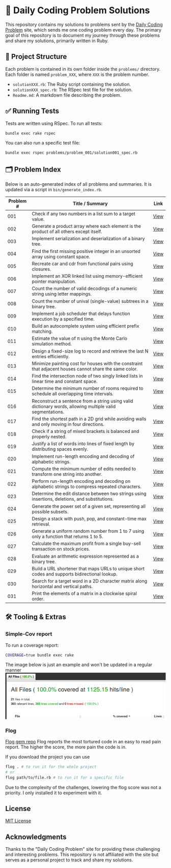# 🧠 Daily Coding Problem Solutions

This repository contains my solutions to problems sent by the [Daily Coding Problem](https://www.dailycodingproblem.com/) site, which sends me one coding problem every day. The primary goal of this repository is to document my journey through these problems and share my solutions, primarily written in Ruby.

## 🧱 Project Structure

Each problem is contained in its own folder inside the `problems/` directory. Each folder is named `problem_XXX`, where `XXX` is the problem number.

- `solutionXXX.rb`: The Ruby script containing the solution.
- `solutionXXX_spec.rb`: The RSpec test file for the solution.
- `Readme.md`: A markdown file describing the problem.

## ✅ Running Tests

Tests are written using RSpec. To run all tests:

```bash
bundle exec rake rspec
```
You can also run a specific test file:
```bash
bundle exec rspec problems/problem_001/solution001_spec.rb
```

<!-- problem-index:start -->

## 🗂 Problem Index

Below is an auto-generated index of all problems and summaries. It is updated via a script in `bin/generate_index.rb`.

| Problem # | Title / Summary | Link |
|-----------|------------------|------|
| 001 | Check if any two numbers in a list sum to a target value. | [View](problems/problem_001) |
| 002 | Generate a product array where each element is the product of all others except itself. | [View](problems/problem_002) |
| 003 | Implement serialization and deserialization of a binary tree. | [View](problems/problem_003) |
| 004 | Find the first missing positive integer in an unsorted array using constant space. | [View](problems/problem_004) |
| 005 | Recreate car and cdr from functional pairs using closures. | [View](problems/problem_005) |
| 006 | Implement an XOR linked list using memory-efficient pointer manipulation. | [View](problems/problem_006) |
| 007 | Count the number of valid decodings of a numeric string using letter mappings. | [View](problems/problem_007) |
| 008 | Count the number of unival (single-value) subtrees in a binary tree. | [View](problems/problem_008) |
| 009 | Implement a job scheduler that delays function execution by a specified time. | [View](problems/problem_009) |
| 010 | Build an autocomplete system using efficient prefix matching. | [View](problems/problem_010) |
| 011 | Estimate the value of π using the Monte Carlo simulation method. | [View](problems/problem_011) |
| 012 | Design a fixed-size log to record and retrieve the last N entries efficiently. | [View](problems/problem_012) |
| 013 | Minimize painting cost for houses with the constraint that adjacent houses cannot share the same color. | [View](problems/problem_013) |
| 014 | Find the intersection node of two singly linked lists in linear time and constant space. | [View](problems/problem_014) |
| 015 | Determine the minimum number of rooms required to schedule all overlapping time intervals. | [View](problems/problem_015) |
| 016 | Reconstruct a sentence from a string using valid dictionary words, allowing multiple valid segmentations. | [View](problems/problem_016) |
| 017 | Find the shortest path in a 2D grid while avoiding walls and only moving in four directions. | [View](problems/problem_017) |
| 018 | Check if a string of mixed brackets is balanced and properly nested. | [View](problems/problem_018) |
| 019 | Justify a list of words into lines of fixed length by distributing spaces evenly. | [View](problems/problem_019) |
| 020 | Implement run-length encoding and decoding of alphabetic strings. | [View](problems/problem_020) |
| 021 | Compute the minimum number of edits needed to transform one string into another. | [View](problems/problem_021) |
| 022 | Perform run-length encoding and decoding on alphabetic strings to compress repeated characters. | [View](problems/problem_022) |
| 023 | Determine the edit distance between two strings using insertions, deletions, and substitutions. | [View](problems/problem_023) |
| 024 | Generate the power set of a given set, representing all possible subsets. | [View](problems/problem_024) |
| 025 | Design a stack with push, pop, and constant-time max retrieval. | [View](problems/problem_025) |
| 026 | Generate a uniform random number from 1 to 7 using only a function that returns 1 to 5. | [View](problems/problem_026) |
| 027 | Calculate the maximum profit from a single buy-sell transaction on stock prices. | [View](problems/problem_027) |
| 028 | Evaluate an arithmetic expression represented as a binary tree. | [View](problems/problem_028) |
| 029 | Build a URL shortener that maps URLs to unique short codes and supports bidirectional lookup. | [View](problems/problem_029) |
| 030 | Search for a target word in a 2D character matrix along horizontal and vertical paths. | [View](problems/problem_030) |
| 031 | Print the elements of a matrix in a clockwise spiral order. | [View](problems/problem_031) |


<!-- problem-index:end -->

## 🛠 Tooling & Extras

### Simple-Cov report

To run a coverage report:
```bash
COVERAGE=true bundle exec rake
```
The image below is just an example and won't be updated in a regular manner
![Test Coverage](assets/coverage_screenshot.png)

### Flog
[Flog gem repo](https://github.com/seattlerb/flog)
Flog reports the most tortured code in an easy to read pain report. The higher the score, the more pain the code is in.

If you download the project you can use
```bash
flog . # to run it for the whole project
# or
flog path/to/file.rb # to run it for a specific file
```

Due to the complexity of the challenges, lowering the flog score was not a priority.
I only installed it to experiment with it.

## License
[MIT License](https://opensource.org/licenses/MIT)

## Acknowledgments

Thanks to the "Daily Coding Problem" site for providing these challenging and interesting problems. This repository is not affiliated with the site but serves as a personal project to track and share my solutions.